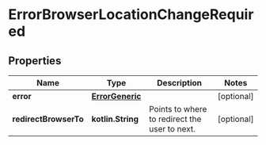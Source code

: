 
# ErrorBrowserLocationChangeRequired

## Properties
| Name | Type | Description | Notes |
| ------------ | ------------- | ------------- | ------------- |
| **error** | [**ErrorGeneric**](ErrorGeneric.md) |  |  [optional] |
| **redirectBrowserTo** | **kotlin.String** | Points to where to redirect the user to next. |  [optional] |



